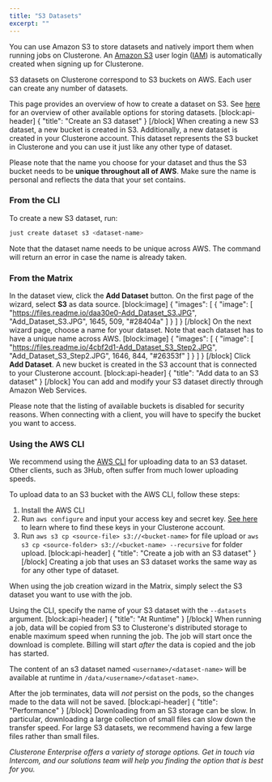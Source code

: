 ```yaml
---
title: "S3 Datasets"
excerpt: ""
---
```

You can use Amazon S3 to store datasets and natively import them when running jobs on Clusterone. An [Amazon S3](https://aws.amazon.com/s3/) user login ([IAM](https://aws.amazon.com/iam/)) is automatically created when signing up for Clusterone. 

S3 datasets on Clusterone correspond to S3 buckets on AWS. Each user can create any number of datasets.

This page provides an overview of how to create a dataset on S3. See [here](doc:data-on-clusterone) for an overview of other available options for storing datasets.
[block:api-header]
{
  "title": "Create an S3 dataset"
}
[/block]
When creating a new S3 dataset, a new bucket is created in S3. Additionally, a new dataset is created in your Clusterone account. This dataset represents the S3 bucket in Clusterone and you can use it just like any other type of dataset.

Please note that the name you choose for your dataset and thus the S3 bucket needs to be **unique throughout all of AWS**. Make sure the name is personal and reflects the data that your set contains.

### From the CLI

To create a new S3 dataset, run:
``` bash
just create dataset s3 <dataset-name>
```
Note that the dataset name needs to be unique across AWS. The command will return an error in case the name is already taken.

### From the Matrix
In the dataset view, click the **Add Dataset** button. On the first page of the wizard, select **S3** as data source.
[block:image]
{
  "images": [
    {
      "image": [
        "https://files.readme.io/daa30e0-Add_Dataset_S3.JPG",
        "Add_Dataset_S3.JPG",
        1645,
        509,
        "#28404a"
      ]
    }
  ]
}
[/block]
On the next wizard page, choose a name for your dataset. Note that each dataset has to have a unique name across AWS.
[block:image]
{
  "images": [
    {
      "image": [
        "https://files.readme.io/4cbf2d1-Add_Dataset_S3_Step2.JPG",
        "Add_Dataset_S3_Step2.JPG",
        1646,
        844,
        "#26353f"
      ]
    }
  ]
}
[/block]
Click **Add Dataset**. A new bucket is created in the S3 account that is connected to your Clusterone account.
[block:api-header]
{
  "title": "Add data to an S3 dataset"
}
[/block]
You can add and modify your S3 dataset directly through Amazon Web Services. 

Please note that the listing of available buckets is disabled for security reasons. When connecting with a client, you will have to specify the bucket you want to access.

### Using the AWS CLI
We recommend using the [AWS CLI](https://aws.amazon.com/cli/) for uploading data to an S3 dataset. Other clients, such as 3Hub, often suffer from much lower uploading speeds.

To upload data to an S3 bucket with the AWS CLI, follow these steps:
1. Install the AWS CLI
2. Run `aws configure` and input your access key and secret key. [See here](doc:s3-account) to learn where to find these keys in your Clusterone account.
3. Run `aws s3 cp <source-file> s3://<bucket-name>` for file upload or `aws s3 cp <source-folder> s3://<bucket-name> --recursive` for folder upload.
[block:api-header]
{
  "title": "Create a job with an S3 dataset"
}
[/block]
Creating a job that uses an S3 dataset works the same way as for any other type of dataset. 

When using the job creation wizard in the Matrix, simply select the S3 dataset you want to use with the job.

Using the CLI, specify the name of your S3 dataset with the `--datasets` argument.
[block:api-header]
{
  "title": "At Runtime"
}
[/block]
When running a job, data will be copied from S3 to Clusterone's distributed storage to enable maximum speed when running the job. The job will start once the download is complete. Billing will start _after_ the data is copied and the job has started.

The content of an s3 dataset named `<username>/<dataset-name>` will be available at runtime in `/data/<username>/<dataset-name>`.

After the job terminates, data will _not_ persist on the pods, so the changes made to the data will not be saved.
[block:api-header]
{
  "title": "Performance"
}
[/block]
Downloading from an S3 storage can be slow. In particular, downloading a large collection of small files can slow down the transfer speed. For large S3 datasets, we recommend having a few large files rather than small files.

*Clusterone Enterprise offers a variety of storage options. Get in touch via Intercom, and our solutions team will help you finding the option that is best for you.*